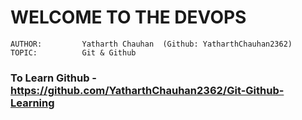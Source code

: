 # **WELCOME TO THE DEVOPS**

    AUTHOR:         Yatharth Chauhan  (Github: YatharthChauhan2362)
    TOPIC:          Git & Github

### To Learn Github - https://github.com/YatharthChauhan2362/Git-Github-Learning
